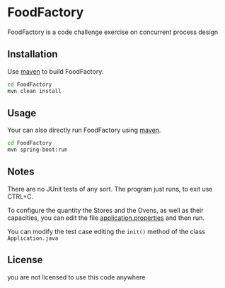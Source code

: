 # FoodFactory

FoodFactory is a code challenge exercise on concurrent process design

## Installation

Use [maven](https://maven.apache.org/download.cgi) to build FoodFactory.

```bash
cd FoodFactory
mvn clean install
```

## Usage

Your can also directly run FoodFactory using [maven](https://maven.apache.org/download.cgi).


```bash
cd FoodFactory
mvn spring-boot:run
```

## Notes
There are no JUnit tests of any sort.
The program just runs, to exit use CTRL+C.

To configure the quantity the Stores and the Ovens, as well as their capacities, you can edit the file [application.properties](src/main/resources/application.properties) and then run.

You can modify the test case editing the `init()` method of the class `Application.java`

## License
you are not licensed to use this code anywhere
